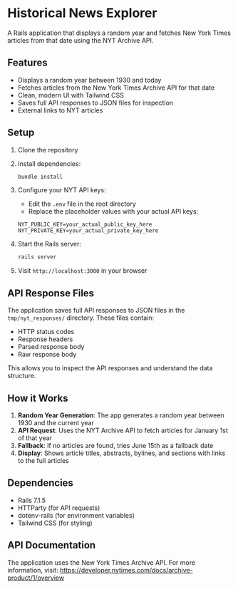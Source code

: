 # Historical News Explorer

A Rails application that displays a random year and fetches New York Times articles from that date using the NYT Archive API.

## Features

- Displays a random year between 1930 and today
- Fetches articles from the New York Times Archive API for that date
- Clean, modern UI with Tailwind CSS
- Saves full API responses to JSON files for inspection
- External links to NYT articles

## Setup

1. Clone the repository
2. Install dependencies:
   ```bash
   bundle install
   ```

3. Configure your NYT API keys:
   - Edit the `.env` file in the root directory
   - Replace the placeholder values with your actual API keys:
   ```
   NYT_PUBLIC_KEY=your_actual_public_key_here
   NYT_PRIVATE_KEY=your_actual_private_key_here
   ```

4. Start the Rails server:
   ```bash
   rails server
   ```

5. Visit `http://localhost:3000` in your browser

## API Response Files

The application saves full API responses to JSON files in the `tmp/nyt_responses/` directory. These files contain:
- HTTP status codes
- Response headers
- Parsed response body
- Raw response body

This allows you to inspect the API responses and understand the data structure.

## How it Works

1. **Random Year Generation**: The app generates a random year between 1930 and the current year
2. **API Request**: Uses the NYT Archive API to fetch articles for January 1st of that year
3. **Fallback**: If no articles are found, tries June 15th as a fallback date
4. **Display**: Shows article titles, abstracts, bylines, and sections with links to the full articles

## Dependencies

- Rails 7.1.5
- HTTParty (for API requests)
- dotenv-rails (for environment variables)
- Tailwind CSS (for styling)

## API Documentation

The application uses the New York Times Archive API. For more information, visit:
https://developer.nytimes.com/docs/archive-product/1/overview
